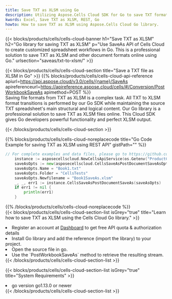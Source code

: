 ```yaml
---
title: Save TXT as XLSM using Go 
description: Utilizing Aspose.Cells Cloud SDK for Go to save TXT format file as XLSM format file. 
kwords: Excel, Save TXT as XLSM, REST, Go
howto: How to save TXT as XLSM using Aspose.Cells Cloud Go library.
---
```



{{< blocks/products/cells/cells-cloud-banner h1="Save TXT as XLSM" h2="Go library for saving TXT as XLSM" p="Use SaveAs API of Cells Cloud to create customized spreadsheet workflows in Go. This is a professional solution to save TXT as XLSM and other document formats online using Go." urlsection="saveas/txt-to-xlsm/" >}}

{{< blocks/products/cells/cells-cloud-section  title="Save a TXT file as XLSM in Go" >}}
{{% blocks/products/cells/cells-cloud-api-reference  apiurl=https://api.aspose.cloud/v3.0/cells/{name}/SaveAs  apireferenceurl=https://apireference.aspose.cloud/cells/#/Conversion/PostWorkbookSaveAs  apimethod=POST %}}
<br/>
Saving file formats from TXT as XLSM is a complex task. All TXT to XLSM format transitions is performed by our Go SDK while maintaining the source TXT spreadsheet's main structural and logical content. Our Go library is a professional solution to save TXT as XLSM files online. This Cloud SDK gives Go developers powerful functionality and perfect XLSM output.

{{< /blocks/products/cells/cells-cloud-section >}}

{{% blocks/products/cells/cells-cloud-noreplacecode title="Go Code Example for saving TXT as XLSM using REST API" gistPath="" %}}
  
```go
// For complete examples and data files, please go to https://github.com/aspose-cells-cloud/aspose-cells-cloud-go/
    instance := asposecellscloud.NewCellsApiService(os.Getenv("ProductClientId"), os.Getenv("ProductClientSecret"))
    saveAsOpts := new(asposecellscloud.CellsSaveAsPostDocumentSaveAsOpts)
    saveAsOpts.Name = "Book1.txt"
    saveAsOpts.Folder = "CellsTests"
    saveAsOpts.Newfilename = "Book1SaveAs.xlsm"
    _, _, err1 := instance.CellsSaveAsPostDocumentSaveAs(saveAsOpts)
    if err1 != nil {
	    println(err1)
    }
```
  
{{% /blocks/products/cells/cells-cloud-noreplacecode  %}}
<br/>
{{< blocks/products/cells/cells-cloud-section-list isGrey="true"  title="Learn how to save TXT as XLSM using the Cells Cloud Go library." >}}
<li>Register an account at <a href="https://dashboard.aspose.cloud/">Dashboard</a> to get free API quota & authorization details</li>
<li>Install Go library and add the reference (import the library) to your project.</li>
<li>Open the source file in go.</li>
<li>Use the `PostWorkbookSaveAs` method to retrieve the resulting stream.</li>
{{< /blocks/products/cells/cells-cloud-section-list >}}

{{< blocks/products/cells/cells-cloud-section-list isGrey="true"  title="System Requirements" >}}
<li>go version go1.13.0 or newer</li>
{{< /blocks/products/cells/cells-cloud-section-list >}}
